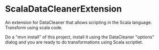 ScalaDataCleanerExtension
=========================
An extension for DataCleaner that allows scripting in the Scala language. Transform using scala code.

Do a "mvn install" of this project, install it using the DataCleaner "options" dialog and you are ready to do 
transformations using Scala scriptlet.